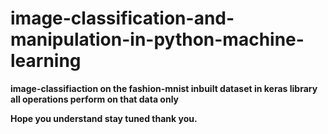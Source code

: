 # image-classification-and-manipulation-in-python-machine-learning

<b>image-classifiaction on the fashion-mnist inbuilt dataset in keras library all operations perform on that data only </b>

<b>Hope you understand stay tuned thank you.</b> 
